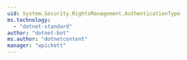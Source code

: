 ```yaml
---
uid: System.Security.RightsManagement.AuthenticationType
ms.technology: 
  - "dotnet-standard"
author: "dotnet-bot"
ms.author: "dotnetcontent"
manager: "wpickett"
---
```


